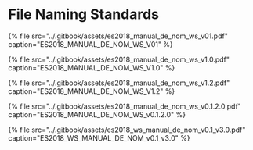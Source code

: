 # File Naming Standards

{% file src="../.gitbook/assets/es2018\_manual\_de\_nom\_ws\_v01.pdf" caption="ES2018\_MANUAL\_DE\_NOM\_WS\_V01" %}

{% file src="../.gitbook/assets/es2018\_manual\_de\_nom\_ws\_v1.0.pdf" caption="ES2018\_MANUAL\_DE\_NOM\_WS\_V1.0" %}

{% file src="../.gitbook/assets/es2018\_manual\_de\_nom\_ws\_v1.2.pdf" caption="ES2018\_MANUAL\_DE\_NOM\_WS\_V1.2" %}

{% file src="../.gitbook/assets/es2018\_manual\_de\_nom\_ws\_v0.1.2.0.pdf" caption="ES2018\_MANUAL\_DE\_NOM\_WS\_v0.1.2.0" %}

{% file src="../.gitbook/assets/es2018\_ws\_manual\_de\_nom\_v0.1\_v3.0.pdf" caption="ES2018\_WS\_MANUAL\_DE\_NOM\_v0.1\_v3.0" %}

